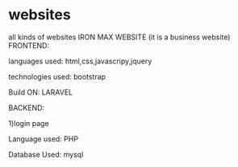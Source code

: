 # websites
all kinds of websites
 IRON MAX WEBSITE (it is a business website)
FRONTEND:

languages used:
html,css,javascripy,jquery

technologies used:
bootstrap

Build ON:
LARAVEL


BACKEND:

1)login page

Language used:
PHP

Database Used:
mysql
